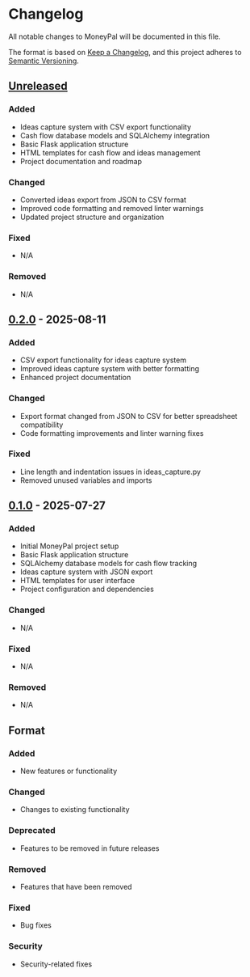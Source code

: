 # Changelog

All notable changes to MoneyPal will be documented in this file.

The format is based on [Keep a Changelog](https://keepachangelog.com/en/1.0.0/),
and this project adheres to [Semantic Versioning](https://semver.org/spec/v2.0.0.html).

## [Unreleased]

### Added
- Ideas capture system with CSV export functionality
- Cash flow database models and SQLAlchemy integration
- Basic Flask application structure
- HTML templates for cash flow and ideas management
- Project documentation and roadmap

### Changed
- Converted ideas export from JSON to CSV format
- Improved code formatting and removed linter warnings
- Updated project structure and organization

### Fixed
- N/A

### Removed
- N/A

## [0.2.0] - 2025-08-11

### Added
- CSV export functionality for ideas capture system
- Improved ideas capture system with better formatting
- Enhanced project documentation

### Changed
- Export format changed from JSON to CSV for better spreadsheet compatibility
- Code formatting improvements and linter warning fixes

### Fixed
- Line length and indentation issues in ideas_capture.py
- Removed unused variables and imports

## [0.1.0] - 2025-07-27

### Added
- Initial MoneyPal project setup
- Basic Flask application structure
- SQLAlchemy database models for cash flow tracking
- Ideas capture system with JSON export
- HTML templates for user interface
- Project configuration and dependencies

### Changed
- N/A

### Fixed
- N/A

### Removed
- N/A

## Format

### Added
- New features or functionality

### Changed
- Changes to existing functionality

### Deprecated
- Features to be removed in future releases

### Removed
- Features that have been removed

### Fixed
- Bug fixes

### Security
- Security-related fixes

[Unreleased]: https://github.com/SamStamport/MoneyPal/compare/v0.2.0...HEAD
[0.2.0]: https://github.com/SamStamport/MoneyPal/compare/v0.1.0...v0.2.0
[0.1.0]: https://github.com/SamStamport/MoneyPal/releases/tag/v0.1.0
